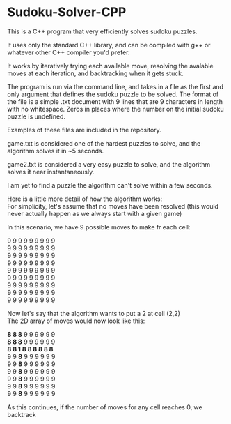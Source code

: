 # Sudoku-Solver-CPP
This is a C++ program that very efficiently solves sudoku puzzles.   

It uses only the standard C++ library, and can be compiled with g++ or whatever other C++ compiler you'd prefer.  

It works by iteratively trying each available move, resolving the avalable moves at each iteration, and backtracking when it gets stuck. 

The program is run via the command line, and takes in a file as the first and only argument that defines the sudoku puzzle to be solved. 
The format of the file is a simple .txt document with 9 lines that are 9 characters in length with no whitespace. Zeros in places where the number on the initial sudoku puzzle is undefined.

Examples of these files are included in the repository.   

game.txt is considered one of the hardest puzzles to solve, and the algorithm solves it in ~5 seconds.  

game2.txt is considered a very easy puzzle to solve, and the algorithm solves it near instantaneously.  

I am yet to find a puzzle the algorithm can't solve within a few seconds.  


Here is a little more detail of how the algorithm works:  
For simplicity, let's assume that no moves have been resolved (this would never actually happen as we always start with a given game)  

In this scenario, we have 9 possible moves to make fr each cell:

  9 9 9 9 9 9 9 9 9  
  9 9 9 9 9 9 9 9 9  
  9 9 9 9 9 9 9 9 9  
  9 9 9 9 9 9 9 9 9  
  9 9 9 9 9 9 9 9 9  
  9 9 9 9 9 9 9 9 9  
  9 9 9 9 9 9 9 9 9  
  9 9 9 9 9 9 9 9 9  
  9 9 9 9 9 9 9 9 9  

Now let's say that the algorithm wants to put a 2 at cell (2,2)  
The 2D array of moves would now look like this:  

  **8 8 8** 9 9 9 9 9 9  
  **8 8 8** 9 9 9 9 9 9   
  **8 8 1 8 8 8 8 8 8**  
  9 9 **8** 9 9 9 9 9 9  
  9 9 **8** 9 9 9 9 9 9  
  9 9 **8** 9 9 9 9 9 9  
  9 9 **8** 9 9 9 9 9 9  
  9 9 **8** 9 9 9 9 9 9  
  9 9 **8** 9 9 9 9 9 9  
  
As this continues, if the number of moves for any cell reaches 0, we backtrack 
